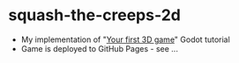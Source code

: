 # squash-the-creeps-2d

- My implementation of "[Your first 3D game][tutorial]" Godot tutorial
- Game is deployed to GitHub Pages - see ...

[tutorial]: https://docs.godotengine.org/en/stable/getting_started/first_3d_game/index.html
